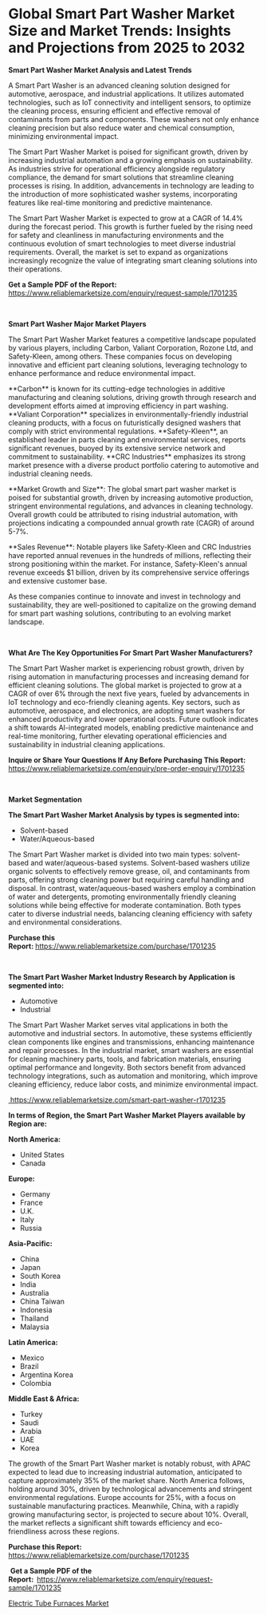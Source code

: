<p><h1>Global Smart Part Washer Market Size and Market Trends: Insights and Projections from 2025 to 2032</h1></p><p><strong>Smart Part Washer Market Analysis and Latest Trends</strong></p>
<p><p>A Smart Part Washer is an advanced cleaning solution designed for automotive, aerospace, and industrial applications. It utilizes automated technologies, such as IoT connectivity and intelligent sensors, to optimize the cleaning process, ensuring efficient and effective removal of contaminants from parts and components. These washers not only enhance cleaning precision but also reduce water and chemical consumption, minimizing environmental impact.</p><p>The Smart Part Washer Market is poised for significant growth, driven by increasing industrial automation and a growing emphasis on sustainability. As industries strive for operational efficiency alongside regulatory compliance, the demand for smart solutions that streamline cleaning processes is rising. In addition, advancements in technology are leading to the introduction of more sophisticated washer systems, incorporating features like real-time monitoring and predictive maintenance.</p><p>The Smart Part Washer Market is expected to grow at a CAGR of 14.4% during the forecast period. This growth is further fueled by the rising need for safety and cleanliness in manufacturing environments and the continuous evolution of smart technologies to meet diverse industrial requirements. Overall, the market is set to expand as organizations increasingly recognize the value of integrating smart cleaning solutions into their operations.</p></p>
<p><strong>Get a Sample PDF of the Report:&nbsp;</strong> <a href="https://www.reliablemarketsize.com/enquiry/request-sample/1701235?utm_campaign=1949&utm_medium=2&utm_source=Github&utm_content=ia&utm_term=09012025&utm_id=smart-part-washer">https://www.reliablemarketsize.com/enquiry/request-sample/1701235</a></p>
<p>&nbsp;</p>
<p><strong>Smart Part Washer Major Market Players</strong></p>
<p><p>The Smart Part Washer Market features a competitive landscape populated by various players, including Carbon, Valiant Corporation, Rozone Ltd, and Safety-Kleen, among others. These companies focus on developing innovative and efficient part cleaning solutions, leveraging technology to enhance performance and reduce environmental impact.</p><p>**Carbon** is known for its cutting-edge technologies in additive manufacturing and cleaning solutions, driving growth through research and development efforts aimed at improving efficiency in part washing. **Valiant Corporation** specializes in environmentally-friendly industrial cleaning products, with a focus on futuristically designed washers that comply with strict environmental regulations. **Safety-Kleen**, an established leader in parts cleaning and environmental services, reports significant revenues, buoyed by its extensive service network and commitment to sustainability. **CRC Industries** emphasizes its strong market presence with a diverse product portfolio catering to automotive and industrial cleaning needs.</p><p>**Market Growth and Size**: The global smart part washer market is poised for substantial growth, driven by increasing automotive production, stringent environmental regulations, and advances in cleaning technology. Overall growth could be attributed to rising industrial automation, with projections indicating a compounded annual growth rate (CAGR) of around 5-7%.</p><p>**Sales Revenue**: Notable players like Safety-Kleen and CRC Industries have reported annual revenues in the hundreds of millions, reflecting their strong positioning within the market. For instance, Safety-Kleen's annual revenue exceeds $1 billion, driven by its comprehensive service offerings and extensive customer base.</p><p>As these companies continue to innovate and invest in technology and sustainability, they are well-positioned to capitalize on the growing demand for smart part washing solutions, contributing to an evolving market landscape.</p></p>
<p>&nbsp;</p>
<p><strong>What Are The Key Opportunities For Smart Part Washer Manufacturers?</strong></p>
<p><p>The Smart Part Washer market is experiencing robust growth, driven by rising automation in manufacturing processes and increasing demand for efficient cleaning solutions. The global market is projected to grow at a CAGR of over 6% through the next five years, fueled by advancements in IoT technology and eco-friendly cleaning agents. Key sectors, such as automotive, aerospace, and electronics, are adopting smart washers for enhanced productivity and lower operational costs. Future outlook indicates a shift towards AI-integrated models, enabling predictive maintenance and real-time monitoring, further elevating operational efficiencies and sustainability in industrial cleaning applications.</p></p>
<p><strong>Inquire or Share Your Questions If Any Before Purchasing This Report:</strong> <a href="https://www.reliablemarketsize.com/enquiry/pre-order-enquiry/1701235?utm_campaign=1949&utm_medium=2&utm_source=Github&utm_content=ia&utm_term=09012025&utm_id=smart-part-washer">https://www.reliablemarketsize.com/enquiry/pre-order-enquiry/1701235</a></p>
<p>&nbsp;</p>
<p><strong>Market Segmentation</strong></p>
<p><strong>The Smart Part Washer Market Analysis by types is segmented into:</strong></p>
<p><ul><li>Solvent-based</li><li>Water/Aqueous-based</li></ul></p>
<p><p>The Smart Part Washer market is divided into two main types: solvent-based and water/aqueous-based systems. Solvent-based washers utilize organic solvents to effectively remove grease, oil, and contaminants from parts, offering strong cleaning power but requiring careful handling and disposal. In contrast, water/aqueous-based washers employ a combination of water and detergents, promoting environmentally friendly cleaning solutions while being effective for moderate contamination. Both types cater to diverse industrial needs, balancing cleaning efficiency with safety and environmental considerations.</p></p>
<p><strong>Purchase this Report:&nbsp;</strong><a href="https://www.reliablemarketsize.com/purchase/1701235?utm_campaign=1949&utm_medium=2&utm_source=Github&utm_content=ia&utm_term=09012025&utm_id=smart-part-washer">https://www.reliablemarketsize.com/purchase/1701235</a></p>
<p>&nbsp;</p>
<p><strong>The Smart Part Washer Market Industry Research by Application is segmented into:</strong></p>
<p><ul><li>Automotive</li><li>Industrial</li></ul></p>
<p><p>The Smart Part Washer Market serves vital applications in both the automotive and industrial sectors. In automotive, these systems efficiently clean components like engines and transmissions, enhancing maintenance and repair processes. In the industrial market, smart washers are essential for cleaning machinery parts, tools, and fabrication materials, ensuring optimal performance and longevity. Both sectors benefit from advanced technology integrations, such as automation and monitoring, which improve cleaning efficiency, reduce labor costs, and minimize environmental impact.</p></p>
<p><a href="https://www.reliablemarketsize.com/smart-part-washer-r1701235?utm_campaign=1949&utm_medium=2&utm_source=Github&utm_content=ia&utm_term=09012025&utm_id=smart-part-washer">&nbsp;https://www.reliablemarketsize.com/smart-part-washer-r1701235</a></p>
<p><strong>In terms of Region, the Smart Part Washer Market Players available by Region are:</strong></p>
<p>
    <p> <strong> North America: </strong>
        <ul>
            <li>United States</li>
            <li>Canada</li>
        </ul>
        </p> 
    <p> <strong> Europe: </strong>
        <ul>
            <li>Germany</li>
            <li>France</li>
            <li>U.K.</li>
            <li>Italy</li>
            <li>Russia</li>
        </ul>
        </p> 
    <p> <strong> Asia-Pacific: </strong>
        <ul>
            <li>China</li>
            <li>Japan</li>
            <li>South Korea</li>
            <li>India</li>
            <li>Australia</li>
            <li>China Taiwan</li>
            <li>Indonesia</li>
            <li>Thailand</li>
            <li>Malaysia</li>
        </ul>
        </p> 
    <p> <strong> Latin America: </strong>
        <ul>
            <li>Mexico</li>
            <li>Brazil</li>
            <li>Argentina Korea</li>
            <li>Colombia</li>
        </ul>
        </p> 
    <p> <strong> Middle East & Africa: </strong>
        <ul>
            <li>Turkey</li>
            <li>Saudi</li>
            <li>Arabia</li>
            <li>UAE</li>
            <li>Korea</li>
        </ul>
    </p>
    </p>
<p><p>The growth of the Smart Part Washer market is notably robust, with APAC expected to lead due to increasing industrial automation, anticipated to capture approximately 35% of the market share. North America follows, holding around 30%, driven by technological advancements and stringent environmental regulations. Europe accounts for 25%, with a focus on sustainable manufacturing practices. Meanwhile, China, with a rapidly growing manufacturing sector, is projected to secure about 10%. Overall, the market reflects a significant shift towards efficiency and eco-friendliness across these regions.</p></p>
<p><strong>Purchase this Report: </strong><a href="https://www.reliablemarketsize.com/purchase/1701235?utm_campaign=1949&utm_medium=2&utm_source=Github&utm_content=ia&utm_term=09012025&utm_id=smart-part-washer">https://www.reliablemarketsize.com/purchase/1701235</a></p>
<p>&nbsp;<strong>Get a Sample PDF of the Report:&nbsp;&nbsp;</strong><a href="https://www.reliablemarketsize.com/enquiry/request-sample/1701235?utm_campaign=1949&utm_medium=2&utm_source=Github&utm_content=ia&utm_term=09012025&utm_id=smart-part-washer">https://www.reliablemarketsize.com/enquiry/request-sample/1701235</a></p>
<p><strong></strong></p>
<p><p><a href="https://github.com/ashepherd82/Market-Research-Report-List-6/blob/main/electric-tube-furnaces-market.md?utm_campaign=1949&utm_medium=2&utm_source=Github&utm_content=ia&utm_term=09012025&utm_id=smart-part-washer">Electric Tube Furnaces Market</a></p></p>